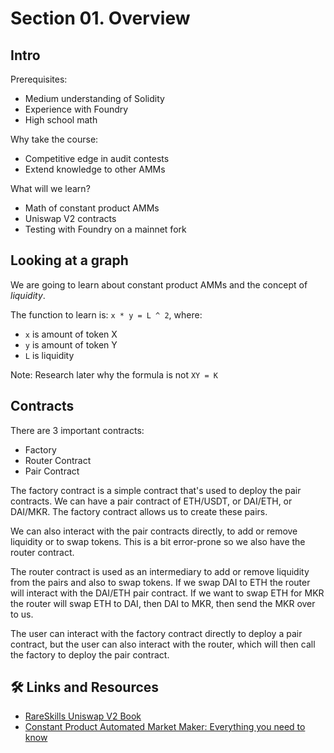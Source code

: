 # Section 01. Overview

## Intro

Prerequisites:

- Medium understanding of Solidity
- Experience with Foundry
- High school math

Why take the course:

- Competitive edge in audit contests
- Extend knowledge to other AMMs

What will we learn?

- Math of constant product AMMs
- Uniswap V2 contracts
- Testing with Foundry on a mainnet fork

## Looking at a graph

We are going to learn about constant product AMMs and the concept of _liquidity_.

The function to learn is: `x * y = L ^ 2`, where:

- `x` is amount of token X
- `y` is amount of token Y
- `L` is liquidity

Note: Research later why the formula is not `XY = K`

## Contracts

There are 3 important contracts:

- Factory
- Router Contract
- Pair Contract

The factory contract is a simple contract that's used to deploy the pair contracts. We can have a pair contract of ETH/USDT, or DAI/ETH, or DAI/MKR. The factory contract allows us to create these pairs.

We can also interact with the pair contracts directly, to add or remove liquidity or to swap tokens. This is a bit error-prone so we also have the router contract.

The router contract is used as an intermediary to add or remove liquidity from the pairs and also to swap tokens. If we swap DAI to ETH the router will interact with the DAI/ETH pair contract. If we want to swap ETH for MKR the router will swap ETH to DAI, then DAI to MKR, then send the MKR over to us.

The user can interact with the factory contract directly to deploy a pair contract, but the user can also interact with the router, which will then call the factory to deploy the pair contract.

## 🛠️ Links and Resources

- [RareSkills Uniswap V2 Book](https://www.rareskills.io/uniswap-v2-book)
- [Constant Product Automated Market Maker: Everything you need to know](https://medium.com/@tomarpari90/constant-product-automated-market-maker-everything-you-need-to-know-5bfeb0251ef2)
